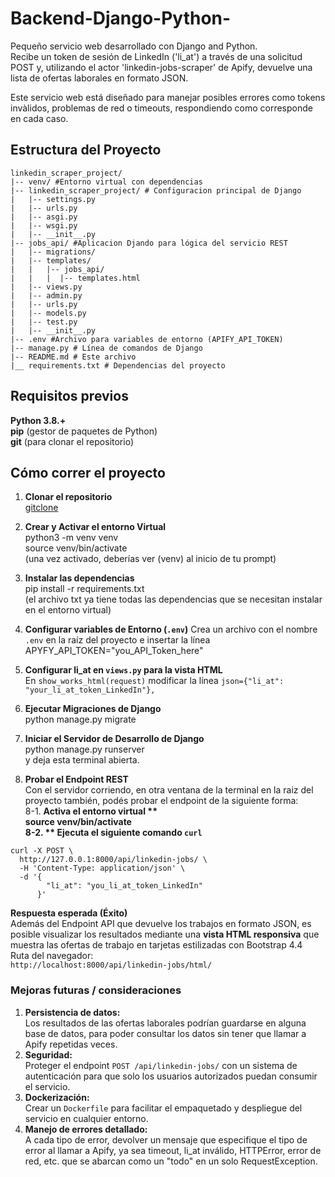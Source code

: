 # Backend-Django-Python-
Pequeño servicio web desarrollado con Django and Python.  
Recibe un token de sesión de LinkedIn ('li_at') a través de una solicitud POST y, utilizando el actor 'linkedin-jobs-scraper' de Apify, devuelve una lista de ofertas laborales en formato JSON.  


Este servicio web está diseñado para manejar posibles errores como tokens invàlidos, problemas de red o timeouts, respondiendo como corresponde en cada caso.  

## Estructura del Proyecto
```
linkedin_scraper_project/  
|-- venv/ #Entorno virtual con dependencias  
|-- linkedin_scraper_project/ # Configuracion principal de Django  
|   |-- settings.py  
|   |-- urls.py  
|   |-- asgi.py  
|   |-- wsgi.py  
|   |-- __init__.py  
|-- jobs_api/ #Aplicacion Djando para lógica del servicio REST  
|   |-- migrations/  
|   |-- templates/  
|   |   |-- jobs_api/  
|   |   |  |-- templates.html  
|   |-- views.py  
|   |-- admin.py  
|   |-- urls.py  
|   |-- models.py  
|   |-- test.py  
|   |-- __init__.py  
|-- .env #Archivo para variables de entorno (APIFY_API_TOKEN)  
|-- manage.py # Línea de comandos de Django  
|-- README.md # Este archivo  
|__ requirements.txt # Dependencias del proyecto
```


## Requisitos previos
**Python 3.8.+**  
**pip** (gestor de paquetes de Python)  
**git** (para clonar el repositorio)  


## Cómo correr el proyecto
1. **Clonar el repositorio**  
[gitclone](https://github.com/MilagrosToyos/Backend-Django-Python-.git)

2. **Crear y Activar el entorno Virtual**  
    python3 -m venv venv  
    source venv/bin/activate  
(una vez activado, deberías ver (venv) al inicio de tu prompt)

3. **Instalar las dependencias**  
pip install -r requirements.txt   
(el archivo txt ya tiene todas las dependencias que se necesitan instalar en el entorno virtual)  

4. **Configurar variables de Entorno (`.env`)**
Crea un archivo con el nombre `.env` en la raíz del proyecto e insertar la línea   
APYFY_API_TOKEN="you_API_Token_here"  

5. **Configurar li_at en `views.py` para la vista HTML**  
      En `show_works_html(request)` modificar la línea `json={"li_at": "your_li_at_token_LinkedIn"},`
6. **Ejecutar Migraciones de Django**  
python manage.py migrate  

7. **Iniciar el Servidor de Desarrollo de Django**  
python manage.py runserver  
y deja esta terminal abierta.  

8. **Probar el Endpoint REST**  
Con el servidor corriendo, en otra ventana de la terminal en la raiz del proyecto también, podés probar el endpoint de la siguiente forma:  
8-1. **Activa el entorno virtual **  
source venv/bin/activate  
8-2. ** Ejecuta el siguiente comando `curl`**  
```
curl -X POST \
  http://127.0.0.1:8000/api/linkedin-jobs/ \
  -H 'Content-Type: application/json' \
  -d '{
        "li_at": "you_li_at_token_LinkedIn"
      }'
  ```

  
**Respuesta esperada (Éxito)**  
Además del Endpoint API que devuelve los trabajos en formato JSON, es posible visualizar los resultados mediante una **vista HTML responsiva** que muestra las ofertas de trabajo en tarjetas estilizadas con Bootstrap 4.4  
Ruta del navegador:  
`http://localhost:8000/api/linkedin-jobs/html/`   


### Mejoras futuras / consideraciones
1. **Persistencia de datos:**  
Los resultados de las ofertas laborales podrían guardarse en alguna base de datos, para poder consultar los datos sin tener que llamar a Apify repetidas veces.  
2. **Seguridad:**  
Proteger el endpoint `POST /api/linkedin-jobs/` con un sistema de autenticación para que solo los usuarios autorizados puedan consumir el servicio.  
3. **Dockerización:**  
Crear un `Dockerfile` para facilitar el empaquetado y despliegue del servicio en cualquier entorno.
4. **Manejo de errores detallado:**  
A cada tipo de error, devolver un mensaje que especifique el tipo de error al llamar a Apify, ya sea timeout, li_at inválido, HTTPError, error de red, etc. que se abarcan como un "todo" en un solo RequestException.  
      

